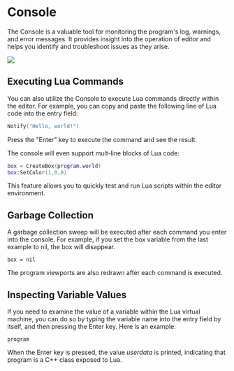 # Console

The Console is a valuable tool for monitoring the program's log, warnings, and error messages. It provides insight into the operation of editor and helps you identify and troubleshoot issues as they arise.

![](https://github.com/UltraEngine/Documentation/blob/master/Images/console.png?raw=true)

## Executing Lua Commands

You can also utilize the Console to execute Lua commands directly within the editor. For example, you can copy and paste the following line of Lua code into the entry field:

```lua
Notify("Hello, world!")
```

Press the "Enter" key to execute the command and see the result.

The console will even support mult-line blocks of Lua code:

```lua
box = CreateBox(program.world)
box:SetColor(1,0,0)
```

This feature allows you to quickly test and run Lua scripts within the editor environment.

## Garbage Collection

A garbage collection sweep will be executed after each command you enter into the console. For example, if you set the box variable from the last example to nil, the box will disappear.

```
box = nil
```

The program viewports are also redrawn after each command is executed.

## Inspecting Variable Values

If you need to examine the value of a variable within the Lua virtual machine, you can do so by typing the variable name into the entry field by itself, and then pressing the Enter key. Here is an example:

```
program
```

When the Enter key is pressed, the value _userdata_ is printed, indicating that program is a C++ class exposed to Lua.
